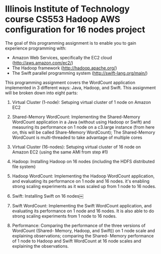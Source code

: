 # Illinois Institute of Technology course CS553 Hadoop AWS configuration for 16 nodes project

The goal of this programming assignment is to enable you to gain experience programming with:
- Amazon Web Services, specifically the EC2 cloud (http://aws.amazon.com/ec2/)
- The Hadoop framework (http://hadoop.apache.org/)
- The Swift parallel programming system (http://swift-lang.org/main/)

This programming assignment covers the WordCount application implemented in 3 different ways: Java, Hadoop, and Swift. This assignment will be broken down into eight parts:
1) Virtual Cluster (1-node): Setuping virtual cluster of 1 node on Amazon EC2

2) Shared-Memory WordCount: Implementing the Shared-Memory WordCount application in a Java (without using Hadoop or Swift) and measuring its performance on 1 node on a c3.large instance (from here on, this will be called Share-Memory WordCount); 
The Shared-Memory WordCount is multi-threaded to take advantage of multiple cores

3) Virtual Cluster (16-nodes): Setuping virtual cluster of 16 node on Amazon EC2 (using the same
AMI from step #1)

4) Hadoop: Installing Hadoop on 16 nodes (including the HDFS distributed file system)

5) Hadoop WordCount: Implementing the Hadoop WordCount application, and evaluating its
performance on 1 node and 16 nodes. it's enabling strong scaling experiments as it was scaled up
from 1 node to 16 nodes.

6) Swift: Installing Swift on 16 nodes￼

7) Swift WordCount: Implementing the Swift WordCount application, and evaluating its performance on 1 node and 16 nodes. It is also able to do strong scaling experiments from 1 node to 16 nodes.

8) Performance: Comparing the performance of the three versions of WordCount (Shared- Memory, Hadoop, and Swift)) on 1 node scale and explaining observations; comparing the Shared- Memory performance of 1 node to Hadoop and Swift WordCount at 16 node scales and explaining the observations.
